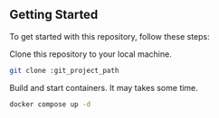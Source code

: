 ## Getting Started

To get started with this repository, follow these steps:

Clone this repository to your local machine.
```sh
git clone :git_project_path
```
Build and start containers. It may takes some time.
```sh
docker compose up -d
```
